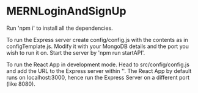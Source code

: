 # MERNLoginAndSignUp

Run 'npm i' to install all the dependencies. 

To run the Express server create config/config.js with the contents as in configTemplate.js. Modify it with your MongoDB details and the port you wish to run it on. Start the server by 'npm run startAPI'. 

To run the React App in development mode. Head to src/config/config.js and add the URL to the Express server within ''. The React App by default runs on localhost:3000, hence run the Express Server on a different port (like 8080).